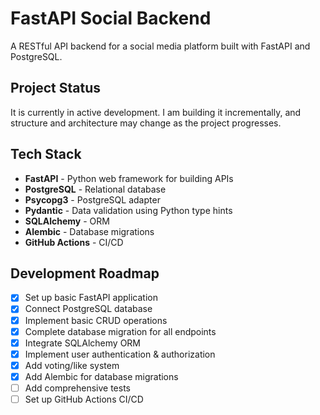 # FastAPI Social Backend

A RESTful API backend for a social media platform built with FastAPI and PostgreSQL.

## Project Status

It is currently in active development. I am building it incrementally, and structure and architecture may change as the project progresses.

## Tech Stack

- **FastAPI** - Python web framework for building APIs
- **PostgreSQL** - Relational database
- **Psycopg3** - PostgreSQL adapter 
- **Pydantic** - Data validation using Python type hints
- **SQLAlchemy** - ORM
- **Alembic** - Database migrations
- **GitHub Actions** - CI/CD

## Development Roadmap

- [x] Set up basic FastAPI application
- [x] Connect PostgreSQL database
- [x] Implement basic CRUD operations
- [x] Complete database migration for all endpoints
- [x] Integrate SQLAlchemy ORM
- [x] Implement user authentication & authorization
- [x] Add voting/like system
- [x] Add Alembic for database migrations
- [ ] Add comprehensive tests
- [ ] Set up GitHub Actions CI/CD